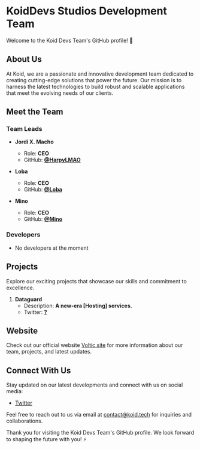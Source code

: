 # KoidDevs Studios Development Team

Welcome to the Koid Devs Team's GitHub profile! 🚀

## About Us

At Koid, we are a passionate and innovative development team dedicated to creating cutting-edge solutions that power the future. Our mission is to harness the latest technologies to build robust and scalable applications that meet the evolving needs of our clients.

## Meet the Team

### Team Leads

- **Jordi X. Macho**
  - Role: **CEO**
  - GitHub: **[@HarpyLMAO](https://github.com/harpylmao)**

- **Loba**
  - Role: **CEO**
  - GitHub: **[@Loba](https://github.com/undefined)**

- **Mino**
  - Role: **CEO**
  - GitHub: **[@Mino](https://github.com/undefined)**

### Developers

- No developers at the moment

## Projects

Explore our exciting projects that showcase our skills and commitment to excellence.

1. **Dataguard**
   - Description: **A new-era [Hosting] services.**
   - Twitter: **[?](https://twitter.com/DataguardES)**

## Website

Check out our official website [Voltic.site](https://koid.tech) for more information about our team, projects, and latest updates.

## Connect With Us

Stay updated on our latest developments and connect with us on social media:

- [Twitter](https://twitter.com/KoidDevs)

Feel free to reach out to us via email at [contact@koid.tech](mailto:contact@koid.tech) for inquiries and collaborations.

Thank you for visiting the Koid Devs Team's GitHub profile. We look forward to shaping the future with you! ⚡️
